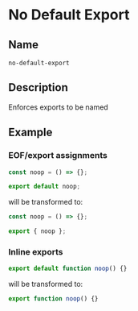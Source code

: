# No Default Export

## Name

`no-default-export`

## Description

Enforces exports to be named

## Example

### EOF/export assignments

```ts
const noop = () => {};

export default noop;
```

will be transformed to:

```ts
const noop = () => {};

export { noop };
```

### Inline exports

```ts
export default function noop() {}
```

will be transformed to:

```ts
export function noop() {}
```

